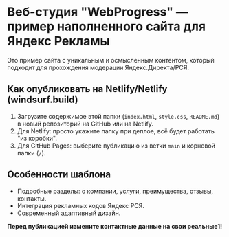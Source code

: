 # Веб-студия "WebProgress" — пример наполненного сайта для Яндекс Рекламы

Это пример сайта с уникальным и осмысленным контентом, который подходит для прохождения модерации Яндекс.Директа/РСЯ.

## Как опубликовать на Netlify/Netlify (windsurf.build)

1. Загрузите содержимое этой папки (`index.html`, `style.css`, `README.md`) в новый репозиторий на GitHub или на Netlify.
2. Для Netlify: просто укажите папку при деплое, всё будет работать "из коробки".
3. Для GitHub Pages: выберите публикацию из ветки `main` и корневой папки (`/`).

## Особенности шаблона
- Подробные разделы: о компании, услуги, преимущества, отзывы, контакты.
- Интеграция рекламных кодов Яндекс РСЯ.
- Современный адаптивный дизайн.

**Перед публикацией измените контактные данные на свои реальные1!**

